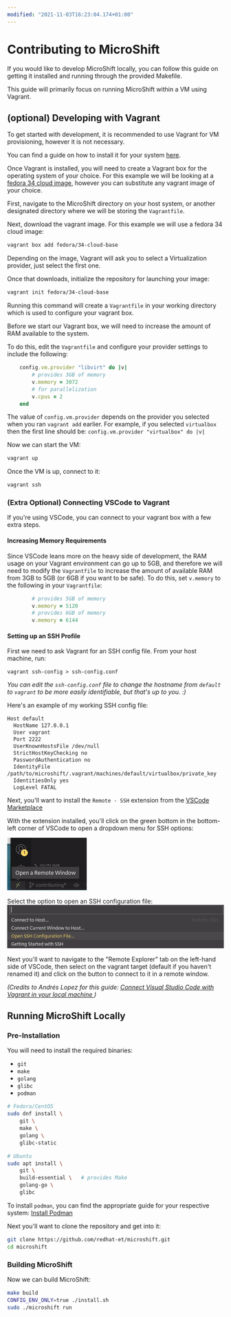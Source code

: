 ```yaml
---
modified: "2021-11-03T16:23:04.174+01:00"
---
```


# Contributing to MicroShift

If you would like to develop MicroShift locally, you can follow this guide on getting
it installed and running through the provided Makefile.

This guide will primarily focus on running MicroShift within a VM using Vagrant.

## (optional) Developing with Vagrant

To get started with development, it is recommended to use Vagrant for VM provisioning,
however it is not necessary.

You can find a guide on how to install it for your system [here](https://www.vagrantup.com/downloads).

Once Vagrant is installed, you will need to create a Vagrant box for the operating
system of your choice. For this example we will be looking at a [fedora 34 cloud
image](https://app.vagrantup.com/fedora/boxes/34-cloud-base), however you can substitute any vagrant image of your choice.

First, navigate to the MicroShift directory on your host system, or another designated
directory where we will be storing the `Vagrantfile`.

Next, download the vagrant image. For this example we will use
a fedora 34 cloud image:

```sh
vagrant box add fedora/34-cloud-base
```

Depending on the image, Vagrant will ask you to select a Virtualization provider,
just select the first one.

Once that downloads, initialize the repository for launching your image:

```sh
vagrant init fedora/34-cloud-base
```

Running this command will create a `Vagrantfile` in your working directory which
is used to configure your vagrant box.

Before we start our Vagrant box, we will need to increase the amount of RAM available
to the system.

To do this, edit the `Vagrantfile` and configure your provider settings to include
the following:

```rb
    config.vm.provider "libvirt" do |v|
        # provides 3GB of memory
        v.memory = 3072
        # for parallelization
        v.cpus = 2
    end
```

The value of `config.vm.provider` depends on the provider you selected when you
ran `vagrant add` earlier. For example, if you selected `virtualbox` then the first
line should be: `config.vm.provider "virtualbox" do |v|`

Now we can start the VM:

```sh
vagrant up
```

Once the VM is up, connect to it:

```sh
vagrant ssh
```

### (Extra Optional) Connecting VSCode to Vagrant

If you're using VSCode, you can connect to your vagrant box with a few extra steps.

#### Increasing Memory Requirements

Since VSCode leans more on the heavy side of development, the RAM usage on your Vagrant environment
can go up to 5GB, and therefore we will need to modify the `Vagrantfile` to
increase the amount of available RAM from 3GB to 5GB (or 6GB if you want to be safe).
To do this, set `v.memory` to the following in your `Vagrantfile`:

```rb
        # provides 5GB of memory
        v.memory = 5120
        # provides 6GB of memory
        v.memory = 6144
```

#### Setting up an SSH Profile

First we need to ask Vagrant for an SSH config file. From your host machine, run:

```
vagrant ssh-config > ssh-config.conf
```

_You can edit the `ssh-config.conf` file to change the hostname from `default` to
`vagrant` to be more easily identifiable, but that's up to you. :)_

Here's an example of my working SSH config file:

```
Host default
  HostName 127.0.0.1
  User vagrant
  Port 2222
  UserKnownHostsFile /dev/null
  StrictHostKeyChecking no
  PasswordAuthentication no
  IdentityFile /path/to/microshift/.vagrant/machines/default/virtualbox/private_key
  IdentitiesOnly yes
  LogLevel FATAL
```

Next, you'll want to install the `Remote - SSH` extension from the [VSCode Marketplace](https://marketplace.visualstudio.com/items?itemName=ms-vscode-remote.remote-ssh)

With the extension installed, you'll click on the green bottom in the bottom-left
corner of VSCode to open a dropdown menu for SSH options:

![VSCode Remote Button](./docs/pics/vscode-remote-button.png)

Select the option to open an SSH configuration file:
![Dropdown Menu](./docs/pics/remote-ssh-dropdown.png)

Next you'll want to navigate to the "Remote Explorer" tab on the left-hand side
of VSCode, then select on the vagrant target (default if you haven't renamed it)
and click on the button to connect to it in a remote window.

_(Credits to Andrés Lopez for this guide: [Connect Visual Studio Code with Vagrant in your local machine
](https://medium.com/@lopezgand/connect-visual-studio-code-with-vagrant-in-your-local-machine-24903fb4a9de))_

## Running MicroShift Locally

### Pre-Installation

You will need to install the required binaries:

- `git`
- `make`
- `golang`
- `glibc`
- `podman`

```sh
# Fedora/CentOS
sudo dnf install \
    git \
    make \
    golang \
    glibc-static
```

```sh
# Ubuntu
sudo apt install \
    git \
    build-essential \   # provides Make
    golang-go \
    glibc
```

To install `podman`, you can find the appropriate guide for your respective system:
[Install Podman](https://podman.io/getting-started/installation)

Next you'll want to clone the repository and get into it:

```sh
git clone https://github.com/redhat-et/microshift.git
cd microshift
```

### Building MicroShift

Now we can build MicroShift:

```sh
make build
CONFIG_ENV_ONLY=true ./install.sh
sudo ./microshift run
```
